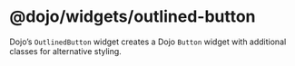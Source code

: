 # <span class="citation" data-cites="dojo/widgets/outlined-button"><span class="citation" data-cites="dojo/widgets/outlined-button"><span class="citation" data-cites="dojo/widgets/outlined-button">@dojo/widgets/outlined-button</span></span></span>

Dojo’s `OutlinedButton` widget creates a Dojo `Button` widget with additional classes for alternative styling.
